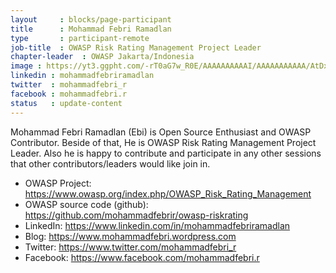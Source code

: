 ```yaml
---
layout     : blocks/page-participant
title      : Mohammad Febri Ramadlan
type       : participant-remote
job-title  : OWASP Risk Rating Management Project Leader
chapter-leader  : OWASP Jakarta/Indonesia
image : https://yt3.ggpht.com/-rT0aG7w_R0E/AAAAAAAAAAI/AAAAAAAAAAA/AtDxtHKwIgw/s900-c-k-no-mo-rj-c0xffffff/photo.jpg
linkedin : mohammadfebriramadlan
twitter  : mohammadfebri_r
facebook : mohammadfebri.r
status   : update-content
---
```


Mohammad Febri Ramadlan (Ebi) is Open Source Enthusiast and OWASP Contributor. Beside of that, He is OWASP Risk Rating Management Project Leader. Also he is happy to contribute and participate in any other sessions that other contributors/leaders would like join in.

* OWASP Project: https://www.owasp.org/index.php/OWASP_Risk_Rating_Management
* OWASP source code (github): https://github.com/mohammadfebrir/owasp-riskrating
* LinkedIn: https://www.linkedin.com/in/mohammadfebriramadlan
* Blog: https://www.mohammadfebri.wordpress.com
* Twitter: https://www.twitter.com/mohammadfebri_r
* Facebook: https://www.facebook.com/mohammadfebri.r
